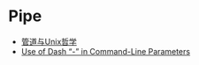 # Pipe

* [管道与Unix哲学](http://bindog.github.io/blog/2014/09/25/pipes-and-filters/)
* [Use of Dash “-” in Command-Line Parameters](https://www.baeldung.com/linux/dash-in-command-line-parameters)
